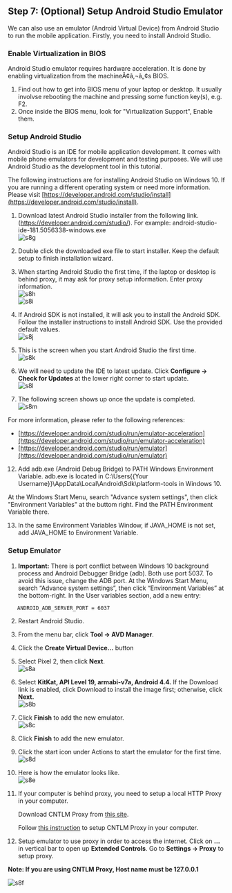 ## Step 7:  (Optional) Setup Android Studio Emulator

We can also use an emulator (Android Virtual Device) from Android Studio to run the mobile application.  Firstly, you need to install Android Studio.

### Enable Virtualization in BIOS

Android Studio emulator requires hardware acceleration.  It is done by enabling virtualization from the machineÃ¢â‚¬â„¢s BIOS.  
1.	Find out how to get into BIOS menu of your laptop or desktop.  It usually involvse rebooting the machine and pressing some function key(s), e.g. F2.  
2.	Once inside the BIOS menu, look for "Virtualization Support",  Enable them.

### Setup Android Studio

Android Studio is an IDE for mobile application development.  It comes with mobile phone emulators for development and testing purposes.  We will use Android Studio as the development tool in this tutorial.  

The following instructions are for installing Android Studio on Windows 10.  If you are running a different operating system or need more information.  Please visit [https://developer.android.com/studio/install](https://developer.android.com/studio/install).  

1.	Download latest Android Studio installer from the following link.  (https://developer.android.com/studio/).  For example: android-studio-ide-181.5056338-windows.exe  
![s8g](./imgs/s8g.png)

2.	Double click the downloaded exe file to start installer.  Keep the default setup to finish installation wizard.

7.	When starting Android Studio the first time, if the laptop or desktop is behind proxy, it may ask for proxy setup information.  Enter proxy information.  
![s8h](./imgs/s8h.jpg)  
![s8i](./imgs/s8i.jpg)  

8.	If Android SDK is not installed, it will ask you to install the Android SDK.  Follow the installer instructions to install Android SDK.  Use the provided default values.  
![s8j](./imgs/s8j.jpg)  

9.	This is the screen when you start Android Studio the first time.  
![s8k](./imgs/s8k.png)  

10.	We will need to update the IDE to latest update.  Click **Configure -> Check for Updates** at the lower right corner to start update.  
![s8l](./imgs/s8l.png)  

11.	The following screen shows up once the update is completed.  
![s8m](./imgs/s8m.png)  

For more information, please refer to the following references:  

- [https://developer.android.com/studio/run/emulator-acceleration](https://developer.android.com/studio/run/emulator-acceleration)  
- [https://developer.android.com/studio/run/emulator](https://developer.android.com/studio/run/emulator)  

12. Add adb.exe (Android Debug Bridge) to PATH Windows Environment Variable. adb.exe is located in C:\Users{{Your Username}}\AppData\Local\Android\Sdk\platform-tools in Windows 10.

At the Windows Start Menu, search "Advance system settings", then click "Environment Variables" at the buttom right. Find the PATH Environment Variable there. 

13. In the same Environment Variables Window, if JAVA_HOME is not set, add JAVA_HOME to Environment Variable.


### Setup Emulator
 
1.	**Important:** There is port conflict between Windows 10 background process and Android Debugger Bridge (adb). Both use port 5037. To avoid this issue, change the ADB port. At the Windows Start Menu, search “Advance system settings”, then click “Environment Variables” at the bottom-right. In the User variables section, add a new entry:  

```
   ANDROID_ADB_SERVER_PORT = 6037
```

2.  Restart Android Studio.

3.  From the menu bar, click **Tool -> AVD Manager**.

4.  Click the **Create Virtual Device…** button

5.  Select Pixel 2, then click **Next**.  
![s8a](./imgs/s8a.png)

6.	Select **KitKat, API Level 19, armabi-v7a, Android 4.4.** If the Download link is enabled, click Download to install the image first; otherwise, click **Next.**  
![s8b](./imgs/s8b.jpg)

7.	Click **Finish** to add the new emulator.  
![s8c](./imgs/s8c.png)

8.	Click **Finish** to add the new emulator.

9.	Click the start icon under Actions to start the emulator for the first time.  
![s8d](./imgs/s8d.png)

10.	 Here is how the emulator looks like.  
![s8e](./imgs/s8e.jpg)

11. If your computer is behind proxy, you need to setup a local HTTP Proxy in your computer. 
  
    Download CNTLM Proxy from [this site](https://sourceforge.net/projects/cntlm/files/).
  
    Follow [this instruction](https://gist.github.com/goude/edecda33699fcad5d66e) to setup CNTLM Proxy in your computer.

12.	Setup emulator to use proxy in order to access the internet. Click on **…** in vertical bar to open up **Extended Controls**. Go to **Settings -> Proxy** to setup proxy.

**Note: If you are using CNTLM Proxy, Host name must be 127.0.0.1**

![s8f](./imgs/s8f.jpg)
